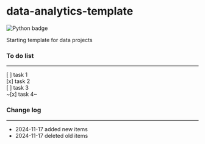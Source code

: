 # data-analytics-template

![Python badge](https://img.shields.io/badge/Python-3776AB?style=for-the-badge&logo=python&logoColor=white)

Starting template for data projects

### To do list

---

[ ] task 1  
[x] task 2  
[ ] task 3  
~[x] task 4~

### Change log

---

- 2024-11-17 added new items
- 2024-11-17 deleted old items
